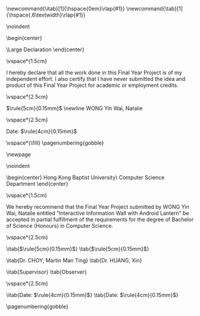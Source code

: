 <!-- This page is for an official declaration. -->

\newcommand{\itab}[1]{\hspace{0em}\rlap{#1}}
\newcommand{\tab}[1]{\hspace{.6\textwidth}\rlap{#1}}

\noindent

\begin{center}

\Large
Declaration
\end{center}

\vspace*{1.5cm}

I hereby declare that all the work done in this Final Year Project is of my independent effort. I also certify that I have never submitted the idea and product of this Final Year Project for academic or employment credits.

\vspace*{2.5cm}

$\rule{5cm}{0.15mm}$ \newline
WONG Yin Wai, Natalie

\vspace*{2.5cm}

Date: $\rule{4cm}{0.15mm}$

\vspace*{\fill}
\pagenumbering{gobble}

\newpage

\noindent

\begin{center}
Hong Kong Baptist University\\ 
Computer Science Department
\end{center}

\vspace*{1.5cm}

We hereby recommend that the Final Year Project submitted by WONG Yin Wai, Natalie entitled "Interactive Information Wall with Android Lantern" be accepted in partial fulfillment of the requirements for the degree of Bachelor of Science (Honours) in Computer Science.

\vspace*{2.5cm}

\itab{$\rule{5cm}{0.15mm}$} \tab{$\rule{5cm}{0.15mm}$}

\itab{Dr. CHOY, Martin Man Ting} \tab{Dr. HUANG, Xin}

\itab{Supervisor} \tab{Observer} 


\vspace*{2.5cm}

\itab{Date: $\rule{4cm}{0.15mm}$}  \tab{Date: $\rule{4cm}{0.15mm}$}



\pagenumbering{gobble}